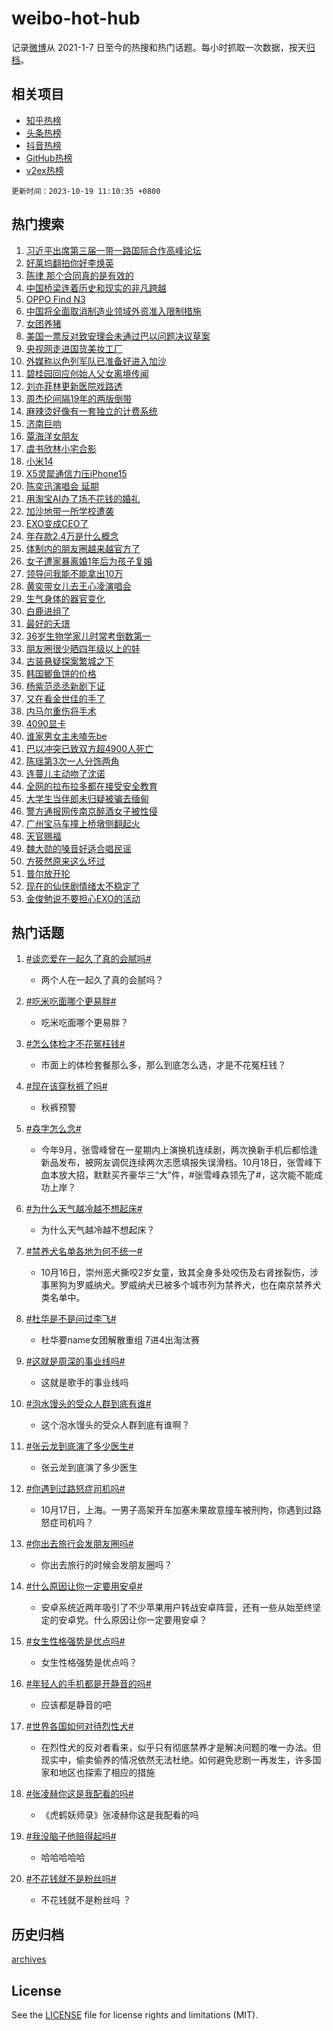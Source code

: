# weibo-hot-hub

记录[微博](https://www.weibo.com)从 2021-1-7 日至今的热搜和热门话题。每小时抓取一次数据，按天[归档](archives)。

## 相关项目

- [知乎热榜](https://github.com/lonnyzhang423/zhihu-hot-hub)
- [头条热榜](https://github.com/lonnyzhang423/toutiao-hot-hub)
- [抖音热榜](https://github.com/lonnyzhang423/douyin-hot-hub)
- [GitHub热榜](https://github.com/lonnyzhang423/github-hot-hub)
- [v2ex热榜](https://github.com/lonnyzhang423/v2ex-hot-hub)


`更新时间：2023-10-19 11:10:35 +0800`

## 热门搜索

1. [习近平出席第三届一带一路国际合作高峰论坛](https://m.weibo.cn/search?containerid=100103type%3D1%26t%3D10%26q%3D%23%E4%B9%A0%E8%BF%91%E5%B9%B3%E5%87%BA%E5%B8%AD%E7%AC%AC%E4%B8%89%E5%B1%8A%E4%B8%80%E5%B8%A6%E4%B8%80%E8%B7%AF%E5%9B%BD%E9%99%85%E5%90%88%E4%BD%9C%E9%AB%98%E5%B3%B0%E8%AE%BA%E5%9D%9B%23&stream_entry_id=51&isnewpage=1&extparam=seat%3D1%26q%3D%2523%25E4%25B9%25A0%25E8%25BF%2591%25E5%25B9%25B3%25E5%2587%25BA%25E5%25B8%25AD%25E7%25AC%25AC%25E4%25B8%2589%25E5%25B1%258A%25E4%25B8%2580%25E5%25B8%25A6%25E4%25B8%2580%25E8%25B7%25AF%25E5%259B%25BD%25E9%2599%2585%25E5%2590%2588%25E4%25BD%259C%25E9%25AB%2598%25E5%25B3%25B0%25E8%25AE%25BA%25E5%259D%259B%2523%26filter_type%3Drealtimehot%26stream_entry_id%3D51%26dgr%3D0%26c_type%3D51%26pos%3D0%26cate%3D10103%26display_time%3D1697685034%26pre_seqid%3D1697685034198017565225)
1. [好莱坞翻拍你好李焕英](https://m.weibo.cn/search?containerid=100103type%3D1%26t%3D10%26q%3D%23%E5%A5%BD%E8%8E%B1%E5%9D%9E%E7%BF%BB%E6%8B%8D%E4%BD%A0%E5%A5%BD%E6%9D%8E%E7%84%95%E8%8B%B1%23&stream_entry_id=31&isnewpage=1&extparam=seat%3D1%26cate%3D5001%26dgr%3D0%26q%3D%2523%25E5%25A5%25BD%25E8%258E%25B1%25E5%259D%259E%25E7%25BF%25BB%25E6%258B%258D%25E4%25BD%25A0%25E5%25A5%25BD%25E6%259D%258E%25E7%2584%2595%25E8%258B%25B1%2523%26stream_entry_id%3D31%26pos%3D0%26filter_type%3Drealtimehot%26flag%3D2%26lcate%3D5001%26realpos%3D1%26band_rank%3D1%26c_type%3D31%26display_time%3D1697685034%26pre_seqid%3D1697685034198017565225)
1. [陈律 那个合同真的是有效的](https://m.weibo.cn/search?containerid=100103type%3D1%26t%3D10%26q%3D%E9%99%88%E5%BE%8B+%E9%82%A3%E4%B8%AA%E5%90%88%E5%90%8C%E7%9C%9F%E7%9A%84%E6%98%AF%E6%9C%89%E6%95%88%E7%9A%84&stream_entry_id=31&isnewpage=1&extparam=seat%3D1%26cate%3D5001%26dgr%3D0%26q%3D%25E9%2599%2588%25E5%25BE%258B%2520%25E9%2582%25A3%25E4%25B8%25AA%25E5%2590%2588%25E5%2590%258C%25E7%259C%259F%25E7%259A%2584%25E6%2598%25AF%25E6%259C%2589%25E6%2595%2588%25E7%259A%2584%26stream_entry_id%3D31%26pos%3D1%26filter_type%3Drealtimehot%26flag%3D2%26lcate%3D5001%26realpos%3D2%26band_rank%3D2%26c_type%3D31%26display_time%3D1697685034%26pre_seqid%3D1697685034198017565225)
1. [中国桥梁连着历史和现实的非凡跨越](https://m.weibo.cn/search?containerid=100103type%3D1%26t%3D10%26q%3D%23%E4%B8%AD%E5%9B%BD%E6%A1%A5%E6%A2%81%E8%BF%9E%E7%9D%80%E5%8E%86%E5%8F%B2%E5%92%8C%E7%8E%B0%E5%AE%9E%E7%9A%84%E9%9D%9E%E5%87%A1%E8%B7%A8%E8%B6%8A%23&stream_entry_id=31&isnewpage=1&extparam=seat%3D1%26cate%3D5001%26dgr%3D0%26q%3D%2523%25E4%25B8%25AD%25E5%259B%25BD%25E6%25A1%25A5%25E6%25A2%2581%25E8%25BF%259E%25E7%259D%2580%25E5%258E%2586%25E5%258F%25B2%25E5%2592%258C%25E7%258E%25B0%25E5%25AE%259E%25E7%259A%2584%25E9%259D%259E%25E5%2587%25A1%25E8%25B7%25A8%25E8%25B6%258A%2523%26stream_entry_id%3D31%26pos%3D2%26filter_type%3Drealtimehot%26flag%3D0%26lcate%3D5001%26realpos%3D3%26band_rank%3D3%26c_type%3D31%26display_time%3D1697685034%26pre_seqid%3D1697685034198017565225)
1. [OPPO Find N3](https://m.weibo.cn/search?containerid=100103type%3D1%26t%3D10%26q%3D%23OPPO+Find+N3%23&stream_entry_id=31&isnewpage=1&extparam=seat%3D1%26cate%3D5001%26dgr%3D0%26q%3D%2523OPPO%2520Find%2520N3%2523%26adid%3D208185%26stream_entry_id%3D31%26pos%3D3%26topic_ad%3D1%26is_ad_pos%3D1%26filter_type%3Drealtimehot%26lcate%3D5001%26band_rank%3D4%26c_type%3D31%26display_time%3D1697685034%26pre_seqid%3D1697685034198017565225)
1. [中国将全面取消制造业领域外资准入限制措施](https://m.weibo.cn/search?containerid=100103type%3D1%26t%3D10%26q%3D%23%E4%B8%AD%E5%9B%BD%E5%B0%86%E5%85%A8%E9%9D%A2%E5%8F%96%E6%B6%88%E5%88%B6%E9%80%A0%E4%B8%9A%E9%A2%86%E5%9F%9F%E5%A4%96%E8%B5%84%E5%87%86%E5%85%A5%E9%99%90%E5%88%B6%E6%8E%AA%E6%96%BD%23&stream_entry_id=31&isnewpage=1&extparam=seat%3D1%26cate%3D5001%26dgr%3D0%26q%3D%2523%25E4%25B8%25AD%25E5%259B%25BD%25E5%25B0%2586%25E5%2585%25A8%25E9%259D%25A2%25E5%258F%2596%25E6%25B6%2588%25E5%2588%25B6%25E9%2580%25A0%25E4%25B8%259A%25E9%25A2%2586%25E5%259F%259F%25E5%25A4%2596%25E8%25B5%2584%25E5%2587%2586%25E5%2585%25A5%25E9%2599%2590%25E5%2588%25B6%25E6%258E%25AA%25E6%2596%25BD%2523%26stream_entry_id%3D31%26pos%3D4%26filter_type%3Drealtimehot%26flag%3D2%26lcate%3D5001%26realpos%3D4%26band_rank%3D4%26c_type%3D31%26display_time%3D1697685034%26pre_seqid%3D1697685034198017565225)
1. [女团养猪](https://m.weibo.cn/search?containerid=100103type%3D1%26t%3D10%26q%3D%E5%A5%B3%E5%9B%A2%E5%85%BB%E7%8C%AA&stream_entry_id=31&isnewpage=1&extparam=seat%3D1%26cate%3D5001%26dgr%3D0%26q%3D%25E5%25A5%25B3%25E5%259B%25A2%25E5%2585%25BB%25E7%258C%25AA%26stream_entry_id%3D31%26pos%3D5%26filter_type%3Drealtimehot%26flag%3D0%26lcate%3D5001%26realpos%3D5%26band_rank%3D5%26c_type%3D31%26display_time%3D1697685034%26pre_seqid%3D1697685034198017565225)
1. [美国一票反对致安理会未通过巴以问题决议草案](https://m.weibo.cn/search?containerid=100103type%3D1%26t%3D10%26q%3D%23%E7%BE%8E%E5%9B%BD%E4%B8%80%E7%A5%A8%E5%8F%8D%E5%AF%B9%E8%87%B4%E5%AE%89%E7%90%86%E4%BC%9A%E6%9C%AA%E9%80%9A%E8%BF%87%E5%B7%B4%E4%BB%A5%E9%97%AE%E9%A2%98%E5%86%B3%E8%AE%AE%E8%8D%89%E6%A1%88%23&stream_entry_id=31&isnewpage=1&extparam=seat%3D1%26cate%3D5001%26dgr%3D0%26q%3D%2523%25E7%25BE%258E%25E5%259B%25BD%25E4%25B8%2580%25E7%25A5%25A8%25E5%258F%258D%25E5%25AF%25B9%25E8%2587%25B4%25E5%25AE%2589%25E7%2590%2586%25E4%25BC%259A%25E6%259C%25AA%25E9%2580%259A%25E8%25BF%2587%25E5%25B7%25B4%25E4%25BB%25A5%25E9%2597%25AE%25E9%25A2%2598%25E5%2586%25B3%25E8%25AE%25AE%25E8%258D%2589%25E6%25A1%2588%2523%26stream_entry_id%3D31%26pos%3D6%26filter_type%3Drealtimehot%26flag%3D2%26lcate%3D5001%26realpos%3D6%26band_rank%3D6%26c_type%3D31%26display_time%3D1697685034%26pre_seqid%3D1697685034198017565225)
1. [央视网走进国货美妆工厂](https://m.weibo.cn/search?containerid=100103type%3D1%26t%3D10%26q%3D%23%E5%A4%AE%E8%A7%86%E7%BD%91%E8%B5%B0%E8%BF%9B%E5%9B%BD%E8%B4%A7%E7%BE%8E%E5%A6%86%E5%B7%A5%E5%8E%82%23&stream_entry_id=31&isnewpage=1&extparam=seat%3D1%26cate%3D5001%26dgr%3D0%26q%3D%2523%25E5%25A4%25AE%25E8%25A7%2586%25E7%25BD%2591%25E8%25B5%25B0%25E8%25BF%259B%25E5%259B%25BD%25E8%25B4%25A7%25E7%25BE%258E%25E5%25A6%2586%25E5%25B7%25A5%25E5%258E%2582%2523%26adid%3D208270%26stream_entry_id%3D31%26pos%3D7%26topic_ad%3D1%26is_ad_pos%3D1%26filter_type%3Drealtimehot%26lcate%3D5001%26band_rank%3D7%26c_type%3D31%26display_time%3D1697685034%26pre_seqid%3D1697685034198017565225)
1. [外媒称以色列军队已准备好进入加沙](https://m.weibo.cn/search?containerid=100103type%3D1%26t%3D10%26q%3D%23%E5%A4%96%E5%AA%92%E7%A7%B0%E4%BB%A5%E8%89%B2%E5%88%97%E5%86%9B%E9%98%9F%E5%B7%B2%E5%87%86%E5%A4%87%E5%A5%BD%E8%BF%9B%E5%85%A5%E5%8A%A0%E6%B2%99%23&stream_entry_id=31&isnewpage=1&extparam=seat%3D1%26cate%3D5001%26dgr%3D0%26q%3D%2523%25E5%25A4%2596%25E5%25AA%2592%25E7%25A7%25B0%25E4%25BB%25A5%25E8%2589%25B2%25E5%2588%2597%25E5%2586%259B%25E9%2598%259F%25E5%25B7%25B2%25E5%2587%2586%25E5%25A4%2587%25E5%25A5%25BD%25E8%25BF%259B%25E5%2585%25A5%25E5%258A%25A0%25E6%25B2%2599%2523%26stream_entry_id%3D31%26pos%3D8%26filter_type%3Drealtimehot%26flag%3D1%26lcate%3D5001%26realpos%3D7%26band_rank%3D7%26c_type%3D31%26display_time%3D1697685034%26pre_seqid%3D1697685034198017565225)
1. [碧桂园回应创始人父女离境传闻](https://m.weibo.cn/search?containerid=100103type%3D1%26t%3D10%26q%3D%23%E7%A2%A7%E6%A1%82%E5%9B%AD%E5%9B%9E%E5%BA%94%E5%88%9B%E5%A7%8B%E4%BA%BA%E7%88%B6%E5%A5%B3%E7%A6%BB%E5%A2%83%E4%BC%A0%E9%97%BB%23&stream_entry_id=31&isnewpage=1&extparam=seat%3D1%26cate%3D5001%26dgr%3D0%26q%3D%2523%25E7%25A2%25A7%25E6%25A1%2582%25E5%259B%25AD%25E5%259B%259E%25E5%25BA%2594%25E5%2588%259B%25E5%25A7%258B%25E4%25BA%25BA%25E7%2588%25B6%25E5%25A5%25B3%25E7%25A6%25BB%25E5%25A2%2583%25E4%25BC%25A0%25E9%2597%25BB%2523%26stream_entry_id%3D31%26pos%3D9%26filter_type%3Drealtimehot%26flag%3D1%26lcate%3D5001%26realpos%3D8%26band_rank%3D8%26c_type%3D31%26display_time%3D1697685034%26pre_seqid%3D1697685034198017565225)
1. [刘亦菲林更新医院戏路透](https://m.weibo.cn/search?containerid=100103type%3D1%26t%3D10%26q%3D%23%E5%88%98%E4%BA%A6%E8%8F%B2%E6%9E%97%E6%9B%B4%E6%96%B0%E5%8C%BB%E9%99%A2%E6%88%8F%E8%B7%AF%E9%80%8F%23&stream_entry_id=31&isnewpage=1&extparam=seat%3D1%26cate%3D5001%26dgr%3D0%26q%3D%2523%25E5%2588%2598%25E4%25BA%25A6%25E8%258F%25B2%25E6%259E%2597%25E6%259B%25B4%25E6%2596%25B0%25E5%258C%25BB%25E9%2599%25A2%25E6%2588%258F%25E8%25B7%25AF%25E9%2580%258F%2523%26stream_entry_id%3D31%26pos%3D10%26filter_type%3Drealtimehot%26flag%3D1%26lcate%3D5001%26realpos%3D9%26band_rank%3D9%26c_type%3D31%26display_time%3D1697685034%26pre_seqid%3D1697685034198017565225)
1. [周杰伦间隔19年的两版倒带](https://m.weibo.cn/search?containerid=100103type%3D1%26t%3D10%26q%3D%E5%91%A8%E6%9D%B0%E4%BC%A6%E9%97%B4%E9%9A%9419%E5%B9%B4%E7%9A%84%E4%B8%A4%E7%89%88%E5%80%92%E5%B8%A6&stream_entry_id=31&isnewpage=1&extparam=seat%3D1%26cate%3D5001%26dgr%3D0%26q%3D%25E5%2591%25A8%25E6%259D%25B0%25E4%25BC%25A6%25E9%2597%25B4%25E9%259A%259419%25E5%25B9%25B4%25E7%259A%2584%25E4%25B8%25A4%25E7%2589%2588%25E5%2580%2592%25E5%25B8%25A6%26stream_entry_id%3D31%26pos%3D11%26filter_type%3Drealtimehot%26flag%3D1%26lcate%3D5001%26realpos%3D10%26band_rank%3D10%26c_type%3D31%26display_time%3D1697685034%26pre_seqid%3D1697685034198017565225)
1. [麻辣烫好像有一套独立的计费系统](https://m.weibo.cn/search?containerid=100103type%3D1%26t%3D10%26q%3D%23%E9%BA%BB%E8%BE%A3%E7%83%AB%E5%A5%BD%E5%83%8F%E6%9C%89%E4%B8%80%E5%A5%97%E7%8B%AC%E7%AB%8B%E7%9A%84%E8%AE%A1%E8%B4%B9%E7%B3%BB%E7%BB%9F%23&stream_entry_id=31&isnewpage=1&extparam=seat%3D1%26cate%3D5001%26dgr%3D0%26q%3D%2523%25E9%25BA%25BB%25E8%25BE%25A3%25E7%2583%25AB%25E5%25A5%25BD%25E5%2583%258F%25E6%259C%2589%25E4%25B8%2580%25E5%25A5%2597%25E7%258B%25AC%25E7%25AB%258B%25E7%259A%2584%25E8%25AE%25A1%25E8%25B4%25B9%25E7%25B3%25BB%25E7%25BB%259F%2523%26stream_entry_id%3D31%26pos%3D12%26filter_type%3Drealtimehot%26flag%3D1%26lcate%3D5001%26realpos%3D11%26band_rank%3D11%26c_type%3D31%26display_time%3D1697685034%26pre_seqid%3D1697685034198017565225)
1. [济南巨响](https://m.weibo.cn/search?containerid=100103type%3D1%26t%3D10%26q%3D%E6%B5%8E%E5%8D%97%E5%B7%A8%E5%93%8D&stream_entry_id=31&isnewpage=1&extparam=seat%3D1%26cate%3D5001%26dgr%3D0%26q%3D%25E6%25B5%258E%25E5%258D%2597%25E5%25B7%25A8%25E5%2593%258D%26stream_entry_id%3D31%26pos%3D13%26filter_type%3Drealtimehot%26flag%3D1%26lcate%3D5001%26realpos%3D12%26band_rank%3D12%26c_type%3D31%26display_time%3D1697685034%26pre_seqid%3D1697685034198017565225)
1. [覃海洋女朋友](https://m.weibo.cn/search?containerid=100103type%3D1%26t%3D10%26q%3D%E8%A6%83%E6%B5%B7%E6%B4%8B%E5%A5%B3%E6%9C%8B%E5%8F%8B&stream_entry_id=31&isnewpage=1&extparam=seat%3D1%26cate%3D5001%26dgr%3D0%26q%3D%25E8%25A6%2583%25E6%25B5%25B7%25E6%25B4%258B%25E5%25A5%25B3%25E6%259C%258B%25E5%258F%258B%26stream_entry_id%3D31%26pos%3D14%26filter_type%3Drealtimehot%26flag%3D0%26lcate%3D5001%26realpos%3D13%26band_rank%3D13%26c_type%3D31%26display_time%3D1697685034%26pre_seqid%3D1697685034198017565225)
1. [虞书欣林小宅合影](https://m.weibo.cn/search?containerid=100103type%3D1%26t%3D10%26q%3D%23%E8%99%9E%E4%B9%A6%E6%AC%A3%E6%9E%97%E5%B0%8F%E5%AE%85%E5%90%88%E5%BD%B1%23&stream_entry_id=31&isnewpage=1&extparam=seat%3D1%26cate%3D5001%26dgr%3D0%26q%3D%2523%25E8%2599%259E%25E4%25B9%25A6%25E6%25AC%25A3%25E6%259E%2597%25E5%25B0%258F%25E5%25AE%2585%25E5%2590%2588%25E5%25BD%25B1%2523%26stream_entry_id%3D31%26pos%3D15%26filter_type%3Drealtimehot%26flag%3D1%26lcate%3D5001%26realpos%3D14%26band_rank%3D14%26c_type%3D31%26display_time%3D1697685034%26pre_seqid%3D1697685034198017565225)
1. [小米14](https://m.weibo.cn/search?containerid=100103type%3D1%26t%3D10%26q%3D%23%E5%B0%8F%E7%B1%B314%23&stream_entry_id=31&isnewpage=1&extparam=seat%3D1%26cate%3D5001%26dgr%3D0%26q%3D%2523%25E5%25B0%258F%25E7%25B1%25B314%2523%26adid%3D208284%26stream_entry_id%3D31%26pos%3D16%26filter_type%3Drealtimehot%26flag%3D0%26lcate%3D5001%26realpos%3D15%26band_rank%3D15%26c_type%3D31%26display_time%3D1697685034%26pre_seqid%3D1697685034198017565225)
1. [X5灵犀通信力压iPhone15](https://m.weibo.cn/search?containerid=100103type%3D1%26t%3D10%26q%3D%23X5%E7%81%B5%E7%8A%80%E9%80%9A%E4%BF%A1%E5%8A%9B%E5%8E%8BiPhone15%23&stream_entry_id=31&isnewpage=1&extparam=seat%3D1%26cate%3D5001%26dgr%3D0%26q%3D%2523X5%25E7%2581%25B5%25E7%258A%2580%25E9%2580%259A%25E4%25BF%25A1%25E5%258A%259B%25E5%258E%258BiPhone15%2523%26adid%3D207922%26stream_entry_id%3D31%26pos%3D17%26filter_type%3Drealtimehot%26flag%3D0%26lcate%3D5001%26realpos%3D16%26band_rank%3D16%26c_type%3D31%26display_time%3D1697685034%26pre_seqid%3D1697685034198017565225)
1. [陈奕迅演唱会 延期](https://m.weibo.cn/search?containerid=100103type%3D1%26t%3D10%26q%3D%E9%99%88%E5%A5%95%E8%BF%85%E6%BC%94%E5%94%B1%E4%BC%9A+%E5%BB%B6%E6%9C%9F&stream_entry_id=31&isnewpage=1&extparam=seat%3D1%26cate%3D5001%26dgr%3D0%26q%3D%25E9%2599%2588%25E5%25A5%2595%25E8%25BF%2585%25E6%25BC%2594%25E5%2594%25B1%25E4%25BC%259A%2520%25E5%25BB%25B6%25E6%259C%259F%26stream_entry_id%3D31%26pos%3D18%26filter_type%3Drealtimehot%26flag%3D0%26lcate%3D5001%26realpos%3D17%26band_rank%3D17%26c_type%3D31%26display_time%3D1697685034%26pre_seqid%3D1697685034198017565225)
1. [用淘宝AI办了场不花钱的婚礼](https://m.weibo.cn/search?containerid=100103type%3D1%26t%3D10%26q%3D%23%E7%94%A8%E6%B7%98%E5%AE%9DAI%E5%8A%9E%E4%BA%86%E5%9C%BA%E4%B8%8D%E8%8A%B1%E9%92%B1%E7%9A%84%E5%A9%9A%E7%A4%BC%23&stream_entry_id=31&isnewpage=1&extparam=seat%3D1%26cate%3D5001%26dgr%3D0%26q%3D%2523%25E7%2594%25A8%25E6%25B7%2598%25E5%25AE%259DAI%25E5%258A%259E%25E4%25BA%2586%25E5%259C%25BA%25E4%25B8%258D%25E8%258A%25B1%25E9%2592%25B1%25E7%259A%2584%25E5%25A9%259A%25E7%25A4%25BC%2523%26adid%3D208236%26stream_entry_id%3D31%26pos%3D19%26filter_type%3Drealtimehot%26flag%3D0%26lcate%3D5001%26realpos%3D18%26band_rank%3D18%26c_type%3D31%26display_time%3D1697685034%26pre_seqid%3D1697685034198017565225)
1. [加沙地带一所学校遭袭](https://m.weibo.cn/search?containerid=100103type%3D1%26t%3D10%26q%3D%23%E5%8A%A0%E6%B2%99%E5%9C%B0%E5%B8%A6%E4%B8%80%E6%89%80%E5%AD%A6%E6%A0%A1%E9%81%AD%E8%A2%AD%23&stream_entry_id=31&isnewpage=1&extparam=seat%3D1%26cate%3D5001%26dgr%3D0%26q%3D%2523%25E5%258A%25A0%25E6%25B2%2599%25E5%259C%25B0%25E5%25B8%25A6%25E4%25B8%2580%25E6%2589%2580%25E5%25AD%25A6%25E6%25A0%25A1%25E9%2581%25AD%25E8%25A2%25AD%2523%26stream_entry_id%3D31%26pos%3D20%26filter_type%3Drealtimehot%26flag%3D0%26lcate%3D5001%26realpos%3D19%26band_rank%3D19%26c_type%3D31%26display_time%3D1697685034%26pre_seqid%3D1697685034198017565225)
1. [EXO变成CEO了](https://m.weibo.cn/search?containerid=100103type%3D1%26t%3D10%26q%3D%23EXO%E5%8F%98%E6%88%90CEO%E4%BA%86%23&stream_entry_id=31&isnewpage=1&extparam=seat%3D1%26cate%3D5001%26dgr%3D0%26q%3D%2523EXO%25E5%258F%2598%25E6%2588%2590CEO%25E4%25BA%2586%2523%26stream_entry_id%3D31%26pos%3D21%26filter_type%3Drealtimehot%26flag%3D0%26lcate%3D5001%26realpos%3D20%26band_rank%3D20%26c_type%3D31%26display_time%3D1697685034%26pre_seqid%3D1697685034198017565225)
1. [年存款2.4万是什么概念](https://m.weibo.cn/search?containerid=100103type%3D1%26t%3D10%26q%3D%23%E5%B9%B4%E5%AD%98%E6%AC%BE2.4%E4%B8%87%E6%98%AF%E4%BB%80%E4%B9%88%E6%A6%82%E5%BF%B5%23&stream_entry_id=31&isnewpage=1&extparam=seat%3D1%26cate%3D5001%26dgr%3D0%26q%3D%2523%25E5%25B9%25B4%25E5%25AD%2598%25E6%25AC%25BE2.4%25E4%25B8%2587%25E6%2598%25AF%25E4%25BB%2580%25E4%25B9%2588%25E6%25A6%2582%25E5%25BF%25B5%2523%26stream_entry_id%3D31%26pos%3D22%26filter_type%3Drealtimehot%26flag%3D1%26lcate%3D5001%26realpos%3D21%26band_rank%3D21%26c_type%3D31%26display_time%3D1697685034%26pre_seqid%3D1697685034198017565225)
1. [体制内的朋友圈越来越官方了](https://m.weibo.cn/search?containerid=100103type%3D1%26t%3D10%26q%3D%23%E4%BD%93%E5%88%B6%E5%86%85%E7%9A%84%E6%9C%8B%E5%8F%8B%E5%9C%88%E8%B6%8A%E6%9D%A5%E8%B6%8A%E5%AE%98%E6%96%B9%E4%BA%86%23&stream_entry_id=31&isnewpage=1&extparam=seat%3D1%26cate%3D5001%26dgr%3D0%26q%3D%2523%25E4%25BD%2593%25E5%2588%25B6%25E5%2586%2585%25E7%259A%2584%25E6%259C%258B%25E5%258F%258B%25E5%259C%2588%25E8%25B6%258A%25E6%259D%25A5%25E8%25B6%258A%25E5%25AE%2598%25E6%2596%25B9%25E4%25BA%2586%2523%26stream_entry_id%3D31%26pos%3D23%26filter_type%3Drealtimehot%26flag%3D1%26lcate%3D5001%26realpos%3D22%26band_rank%3D22%26c_type%3D31%26display_time%3D1697685034%26pre_seqid%3D1697685034198017565225)
1. [女子遭家暴离婚1年后为孩子复婚](https://m.weibo.cn/search?containerid=100103type%3D1%26t%3D10%26q%3D%23%E5%A5%B3%E5%AD%90%E9%81%AD%E5%AE%B6%E6%9A%B4%E7%A6%BB%E5%A9%9A1%E5%B9%B4%E5%90%8E%E4%B8%BA%E5%AD%A9%E5%AD%90%E5%A4%8D%E5%A9%9A%23&stream_entry_id=31&isnewpage=1&extparam=seat%3D1%26cate%3D5001%26dgr%3D0%26q%3D%2523%25E5%25A5%25B3%25E5%25AD%2590%25E9%2581%25AD%25E5%25AE%25B6%25E6%259A%25B4%25E7%25A6%25BB%25E5%25A9%259A1%25E5%25B9%25B4%25E5%2590%258E%25E4%25B8%25BA%25E5%25AD%25A9%25E5%25AD%2590%25E5%25A4%258D%25E5%25A9%259A%2523%26stream_entry_id%3D31%26pos%3D24%26filter_type%3Drealtimehot%26flag%3D1%26lcate%3D5001%26realpos%3D23%26band_rank%3D23%26c_type%3D31%26display_time%3D1697685034%26pre_seqid%3D1697685034198017565225)
1. [领导问我能不能拿出10万](https://m.weibo.cn/search?containerid=100103type%3D1%26t%3D10%26q%3D%23%E9%A2%86%E5%AF%BC%E9%97%AE%E6%88%91%E8%83%BD%E4%B8%8D%E8%83%BD%E6%8B%BF%E5%87%BA10%E4%B8%87%23&stream_entry_id=31&isnewpage=1&extparam=seat%3D1%26cate%3D5001%26dgr%3D0%26q%3D%2523%25E9%25A2%2586%25E5%25AF%25BC%25E9%2597%25AE%25E6%2588%2591%25E8%2583%25BD%25E4%25B8%258D%25E8%2583%25BD%25E6%258B%25BF%25E5%2587%25BA10%25E4%25B8%2587%2523%26stream_entry_id%3D31%26pos%3D25%26filter_type%3Drealtimehot%26flag%3D1%26lcate%3D5001%26realpos%3D24%26band_rank%3D24%26c_type%3D31%26display_time%3D1697685034%26pre_seqid%3D1697685034198017565225)
1. [黄奕带女儿去王心凌演唱会](https://m.weibo.cn/search?containerid=100103type%3D1%26t%3D10%26q%3D%23%E9%BB%84%E5%A5%95%E5%B8%A6%E5%A5%B3%E5%84%BF%E5%8E%BB%E7%8E%8B%E5%BF%83%E5%87%8C%E6%BC%94%E5%94%B1%E4%BC%9A%23&stream_entry_id=31&isnewpage=1&extparam=seat%3D1%26cate%3D5001%26dgr%3D0%26q%3D%2523%25E9%25BB%2584%25E5%25A5%2595%25E5%25B8%25A6%25E5%25A5%25B3%25E5%2584%25BF%25E5%258E%25BB%25E7%258E%258B%25E5%25BF%2583%25E5%2587%258C%25E6%25BC%2594%25E5%2594%25B1%25E4%25BC%259A%2523%26stream_entry_id%3D31%26pos%3D26%26filter_type%3Drealtimehot%26flag%3D1%26lcate%3D5001%26realpos%3D25%26band_rank%3D25%26c_type%3D31%26display_time%3D1697685034%26pre_seqid%3D1697685034198017565225)
1. [生气身体的器官变化](https://m.weibo.cn/search?containerid=100103type%3D1%26t%3D10%26q%3D%23%E7%94%9F%E6%B0%94%E8%BA%AB%E4%BD%93%E7%9A%84%E5%99%A8%E5%AE%98%E5%8F%98%E5%8C%96%23&stream_entry_id=31&isnewpage=1&extparam=seat%3D1%26cate%3D5001%26dgr%3D0%26q%3D%2523%25E7%2594%259F%25E6%25B0%2594%25E8%25BA%25AB%25E4%25BD%2593%25E7%259A%2584%25E5%2599%25A8%25E5%25AE%2598%25E5%258F%2598%25E5%258C%2596%2523%26stream_entry_id%3D31%26pos%3D27%26filter_type%3Drealtimehot%26flag%3D1%26lcate%3D5001%26realpos%3D26%26band_rank%3D26%26c_type%3D31%26display_time%3D1697685034%26pre_seqid%3D1697685034198017565225)
1. [白鹿进组了](https://m.weibo.cn/search?containerid=100103type%3D1%26t%3D10%26q%3D%23%E7%99%BD%E9%B9%BF%E8%BF%9B%E7%BB%84%E4%BA%86%23&stream_entry_id=31&isnewpage=1&extparam=seat%3D1%26cate%3D5001%26dgr%3D0%26q%3D%2523%25E7%2599%25BD%25E9%25B9%25BF%25E8%25BF%259B%25E7%25BB%2584%25E4%25BA%2586%2523%26stream_entry_id%3D31%26pos%3D28%26filter_type%3Drealtimehot%26flag%3D1%26lcate%3D5001%26realpos%3D27%26band_rank%3D27%26c_type%3D31%26display_time%3D1697685034%26pre_seqid%3D1697685034198017565225)
1. [最好的夭璟](https://m.weibo.cn/search?containerid=100103type%3D1%26t%3D10%26q%3D%E6%9C%80%E5%A5%BD%E7%9A%84%E5%A4%AD%E7%92%9F&stream_entry_id=31&isnewpage=1&extparam=seat%3D1%26cate%3D5001%26dgr%3D0%26q%3D%25E6%259C%2580%25E5%25A5%25BD%25E7%259A%2584%25E5%25A4%25AD%25E7%2592%259F%26stream_entry_id%3D31%26pos%3D29%26filter_type%3Drealtimehot%26flag%3D1%26lcate%3D5001%26realpos%3D28%26band_rank%3D28%26c_type%3D31%26display_time%3D1697685034%26pre_seqid%3D1697685034198017565225)
1. [36岁生物学家儿时常考倒数第一](https://m.weibo.cn/search?containerid=100103type%3D1%26t%3D10%26q%3D%2336%E5%B2%81%E7%94%9F%E7%89%A9%E5%AD%A6%E5%AE%B6%E5%84%BF%E6%97%B6%E5%B8%B8%E8%80%83%E5%80%92%E6%95%B0%E7%AC%AC%E4%B8%80%23&stream_entry_id=31&isnewpage=1&extparam=seat%3D1%26cate%3D5001%26dgr%3D0%26q%3D%252336%25E5%25B2%2581%25E7%2594%259F%25E7%2589%25A9%25E5%25AD%25A6%25E5%25AE%25B6%25E5%2584%25BF%25E6%2597%25B6%25E5%25B8%25B8%25E8%2580%2583%25E5%2580%2592%25E6%2595%25B0%25E7%25AC%25AC%25E4%25B8%2580%2523%26stream_entry_id%3D31%26pos%3D30%26filter_type%3Drealtimehot%26flag%3D1%26lcate%3D5001%26realpos%3D29%26band_rank%3D29%26c_type%3D31%26display_time%3D1697685034%26pre_seqid%3D1697685034198017565225)
1. [朋友圈很少晒四年级以上的娃](https://m.weibo.cn/search?containerid=100103type%3D1%26t%3D10%26q%3D%23%E6%9C%8B%E5%8F%8B%E5%9C%88%E5%BE%88%E5%B0%91%E6%99%92%E5%9B%9B%E5%B9%B4%E7%BA%A7%E4%BB%A5%E4%B8%8A%E7%9A%84%E5%A8%83%23&stream_entry_id=31&isnewpage=1&extparam=seat%3D1%26cate%3D5001%26dgr%3D0%26q%3D%2523%25E6%259C%258B%25E5%258F%258B%25E5%259C%2588%25E5%25BE%2588%25E5%25B0%2591%25E6%2599%2592%25E5%259B%259B%25E5%25B9%25B4%25E7%25BA%25A7%25E4%25BB%25A5%25E4%25B8%258A%25E7%259A%2584%25E5%25A8%2583%2523%26stream_entry_id%3D31%26pos%3D31%26filter_type%3Drealtimehot%26flag%3D0%26lcate%3D5001%26realpos%3D30%26band_rank%3D30%26c_type%3D31%26display_time%3D1697685034%26pre_seqid%3D1697685034198017565225)
1. [古装悬疑探案繁城之下](https://m.weibo.cn/search?containerid=100103type%3D1%26t%3D10%26q%3D%23%E5%8F%A4%E8%A3%85%E6%82%AC%E7%96%91%E6%8E%A2%E6%A1%88%E7%B9%81%E5%9F%8E%E4%B9%8B%E4%B8%8B%23&stream_entry_id=31&isnewpage=1&extparam=seat%3D1%26cate%3D5001%26dgr%3D0%26q%3D%2523%25E5%258F%25A4%25E8%25A3%2585%25E6%2582%25AC%25E7%2596%2591%25E6%258E%25A2%25E6%25A1%2588%25E7%25B9%2581%25E5%259F%258E%25E4%25B9%258B%25E4%25B8%258B%2523%26stream_entry_id%3D31%26pos%3D32%26filter_type%3Drealtimehot%26flag%3D1%26lcate%3D5001%26realpos%3D31%26band_rank%3D31%26c_type%3D31%26display_time%3D1697685034%26pre_seqid%3D1697685034198017565225)
1. [韩国鲫鱼饼的价格](https://m.weibo.cn/search?containerid=100103type%3D1%26t%3D10%26q%3D%23%E9%9F%A9%E5%9B%BD%E9%B2%AB%E9%B1%BC%E9%A5%BC%E7%9A%84%E4%BB%B7%E6%A0%BC%23&stream_entry_id=31&isnewpage=1&extparam=seat%3D1%26cate%3D5001%26dgr%3D0%26q%3D%2523%25E9%259F%25A9%25E5%259B%25BD%25E9%25B2%25AB%25E9%25B1%25BC%25E9%25A5%25BC%25E7%259A%2584%25E4%25BB%25B7%25E6%25A0%25BC%2523%26stream_entry_id%3D31%26pos%3D33%26filter_type%3Drealtimehot%26flag%3D0%26lcate%3D5001%26realpos%3D32%26band_rank%3D32%26c_type%3D31%26display_time%3D1697685034%26pre_seqid%3D1697685034198017565225)
1. [杨紫范丞丞新剧下证](https://m.weibo.cn/search?containerid=100103type%3D1%26t%3D10%26q%3D%23%E6%9D%A8%E7%B4%AB%E8%8C%83%E4%B8%9E%E4%B8%9E%E6%96%B0%E5%89%A7%E4%B8%8B%E8%AF%81%23&stream_entry_id=31&isnewpage=1&extparam=seat%3D1%26cate%3D5001%26dgr%3D0%26q%3D%2523%25E6%259D%25A8%25E7%25B4%25AB%25E8%258C%2583%25E4%25B8%259E%25E4%25B8%259E%25E6%2596%25B0%25E5%2589%25A7%25E4%25B8%258B%25E8%25AF%2581%2523%26stream_entry_id%3D31%26pos%3D34%26filter_type%3Drealtimehot%26flag%3D0%26lcate%3D5001%26realpos%3D33%26band_rank%3D33%26c_type%3D31%26display_time%3D1697685034%26pre_seqid%3D1697685034198017565225)
1. [又在看金世佳的手了](https://m.weibo.cn/search?containerid=100103type%3D1%26t%3D10%26q%3D%E5%8F%88%E5%9C%A8%E7%9C%8B%E9%87%91%E4%B8%96%E4%BD%B3%E7%9A%84%E6%89%8B%E4%BA%86&stream_entry_id=31&isnewpage=1&extparam=seat%3D1%26cate%3D5001%26dgr%3D0%26q%3D%25E5%258F%2588%25E5%259C%25A8%25E7%259C%258B%25E9%2587%2591%25E4%25B8%2596%25E4%25BD%25B3%25E7%259A%2584%25E6%2589%258B%25E4%25BA%2586%26stream_entry_id%3D31%26pos%3D35%26filter_type%3Drealtimehot%26flag%3D0%26lcate%3D5001%26realpos%3D34%26band_rank%3D34%26c_type%3D31%26display_time%3D1697685034%26pre_seqid%3D1697685034198017565225)
1. [内马尔重伤将手术](https://m.weibo.cn/search?containerid=100103type%3D1%26t%3D10%26q%3D%23%E5%86%85%E9%A9%AC%E5%B0%94%E9%87%8D%E4%BC%A4%E5%B0%86%E6%89%8B%E6%9C%AF%23&stream_entry_id=31&isnewpage=1&extparam=seat%3D1%26cate%3D5001%26dgr%3D0%26q%3D%2523%25E5%2586%2585%25E9%25A9%25AC%25E5%25B0%2594%25E9%2587%258D%25E4%25BC%25A4%25E5%25B0%2586%25E6%2589%258B%25E6%259C%25AF%2523%26stream_entry_id%3D31%26pos%3D36%26filter_type%3Drealtimehot%26flag%3D0%26lcate%3D5001%26realpos%3D35%26band_rank%3D35%26c_type%3D31%26display_time%3D1697685034%26pre_seqid%3D1697685034198017565225)
1. [4090显卡](https://m.weibo.cn/search?containerid=100103type%3D1%26t%3D10%26q%3D4090%E6%98%BE%E5%8D%A1&stream_entry_id=31&isnewpage=1&extparam=seat%3D1%26cate%3D5001%26dgr%3D0%26q%3D4090%25E6%2598%25BE%25E5%258D%25A1%26stream_entry_id%3D31%26pos%3D37%26filter_type%3Drealtimehot%26flag%3D0%26lcate%3D5001%26realpos%3D36%26band_rank%3D36%26c_type%3D31%26display_time%3D1697685034%26pre_seqid%3D1697685034198017565225)
1. [谁家男女主未嗑先be](https://m.weibo.cn/search?containerid=100103type%3D1%26t%3D10%26q%3D%23%E8%B0%81%E5%AE%B6%E7%94%B7%E5%A5%B3%E4%B8%BB%E6%9C%AA%E5%97%91%E5%85%88be%23&stream_entry_id=31&isnewpage=1&extparam=seat%3D1%26cate%3D5001%26dgr%3D0%26q%3D%2523%25E8%25B0%2581%25E5%25AE%25B6%25E7%2594%25B7%25E5%25A5%25B3%25E4%25B8%25BB%25E6%259C%25AA%25E5%2597%2591%25E5%2585%2588be%2523%26stream_entry_id%3D31%26pos%3D38%26filter_type%3Drealtimehot%26flag%3D1%26lcate%3D5001%26realpos%3D37%26band_rank%3D37%26c_type%3D31%26display_time%3D1697685034%26pre_seqid%3D1697685034198017565225)
1. [巴以冲突已致双方超4900人死亡](https://m.weibo.cn/search?containerid=100103type%3D1%26t%3D10%26q%3D%23%E5%B7%B4%E4%BB%A5%E5%86%B2%E7%AA%81%E5%B7%B2%E8%87%B4%E5%8F%8C%E6%96%B9%E8%B6%854900%E4%BA%BA%E6%AD%BB%E4%BA%A1%23&stream_entry_id=31&isnewpage=1&extparam=seat%3D1%26cate%3D5001%26dgr%3D0%26q%3D%2523%25E5%25B7%25B4%25E4%25BB%25A5%25E5%2586%25B2%25E7%25AA%2581%25E5%25B7%25B2%25E8%2587%25B4%25E5%258F%258C%25E6%2596%25B9%25E8%25B6%25854900%25E4%25BA%25BA%25E6%25AD%25BB%25E4%25BA%25A1%2523%26stream_entry_id%3D31%26pos%3D39%26filter_type%3Drealtimehot%26flag%3D0%26lcate%3D5001%26realpos%3D38%26band_rank%3D38%26c_type%3D31%26display_time%3D1697685034%26pre_seqid%3D1697685034198017565225)
1. [陈瑶第3次一人分饰两角](https://m.weibo.cn/search?containerid=100103type%3D1%26t%3D10%26q%3D%23%E9%99%88%E7%91%B6%E7%AC%AC3%E6%AC%A1%E4%B8%80%E4%BA%BA%E5%88%86%E9%A5%B0%E4%B8%A4%E8%A7%92%23&stream_entry_id=31&isnewpage=1&extparam=seat%3D1%26cate%3D5001%26dgr%3D0%26q%3D%2523%25E9%2599%2588%25E7%2591%25B6%25E7%25AC%25AC3%25E6%25AC%25A1%25E4%25B8%2580%25E4%25BA%25BA%25E5%2588%2586%25E9%25A5%25B0%25E4%25B8%25A4%25E8%25A7%2592%2523%26stream_entry_id%3D31%26pos%3D40%26filter_type%3Drealtimehot%26flag%3D1%26lcate%3D5001%26realpos%3D39%26band_rank%3D39%26c_type%3D31%26display_time%3D1697685034%26pre_seqid%3D1697685034198017565225)
1. [连蔓儿主动吻了沈诺](https://m.weibo.cn/search?containerid=100103type%3D1%26t%3D10%26q%3D%23%E8%BF%9E%E8%94%93%E5%84%BF%E4%B8%BB%E5%8A%A8%E5%90%BB%E4%BA%86%E6%B2%88%E8%AF%BA%23&stream_entry_id=31&isnewpage=1&extparam=seat%3D1%26cate%3D5001%26dgr%3D0%26q%3D%2523%25E8%25BF%259E%25E8%2594%2593%25E5%2584%25BF%25E4%25B8%25BB%25E5%258A%25A8%25E5%2590%25BB%25E4%25BA%2586%25E6%25B2%2588%25E8%25AF%25BA%2523%26stream_entry_id%3D31%26pos%3D41%26filter_type%3Drealtimehot%26flag%3D1%26lcate%3D5001%26realpos%3D40%26band_rank%3D40%26c_type%3D31%26display_time%3D1697685034%26pre_seqid%3D1697685034198017565225)
1. [全网的拉布拉多都在接受安全教育](https://m.weibo.cn/search?containerid=100103type%3D1%26t%3D10%26q%3D%23%E5%85%A8%E7%BD%91%E7%9A%84%E6%8B%89%E5%B8%83%E6%8B%89%E5%A4%9A%E9%83%BD%E5%9C%A8%E6%8E%A5%E5%8F%97%E5%AE%89%E5%85%A8%E6%95%99%E8%82%B2%23&stream_entry_id=31&isnewpage=1&extparam=seat%3D1%26cate%3D5001%26dgr%3D0%26q%3D%2523%25E5%2585%25A8%25E7%25BD%2591%25E7%259A%2584%25E6%258B%2589%25E5%25B8%2583%25E6%258B%2589%25E5%25A4%259A%25E9%2583%25BD%25E5%259C%25A8%25E6%258E%25A5%25E5%258F%2597%25E5%25AE%2589%25E5%2585%25A8%25E6%2595%2599%25E8%2582%25B2%2523%26stream_entry_id%3D31%26pos%3D42%26filter_type%3Drealtimehot%26flag%3D0%26lcate%3D5001%26realpos%3D41%26band_rank%3D41%26c_type%3D31%26display_time%3D1697685034%26pre_seqid%3D1697685034198017565225)
1. [大学生当伴郎未归疑被骗去缅甸](https://m.weibo.cn/search?containerid=100103type%3D1%26t%3D10%26q%3D%23%E5%A4%A7%E5%AD%A6%E7%94%9F%E5%BD%93%E4%BC%B4%E9%83%8E%E6%9C%AA%E5%BD%92%E7%96%91%E8%A2%AB%E9%AA%97%E5%8E%BB%E7%BC%85%E7%94%B8%23&stream_entry_id=31&isnewpage=1&extparam=seat%3D1%26cate%3D5001%26dgr%3D0%26q%3D%2523%25E5%25A4%25A7%25E5%25AD%25A6%25E7%2594%259F%25E5%25BD%2593%25E4%25BC%25B4%25E9%2583%258E%25E6%259C%25AA%25E5%25BD%2592%25E7%2596%2591%25E8%25A2%25AB%25E9%25AA%2597%25E5%258E%25BB%25E7%25BC%2585%25E7%2594%25B8%2523%26stream_entry_id%3D31%26pos%3D43%26filter_type%3Drealtimehot%26flag%3D0%26lcate%3D5001%26realpos%3D42%26band_rank%3D42%26c_type%3D31%26display_time%3D1697685034%26pre_seqid%3D1697685034198017565225)
1. [警方通报网传南京醉酒女子被性侵](https://m.weibo.cn/search?containerid=100103type%3D1%26t%3D10%26q%3D%23%E8%AD%A6%E6%96%B9%E9%80%9A%E6%8A%A5%E7%BD%91%E4%BC%A0%E5%8D%97%E4%BA%AC%E9%86%89%E9%85%92%E5%A5%B3%E5%AD%90%E8%A2%AB%E6%80%A7%E4%BE%B5%23&stream_entry_id=31&isnewpage=1&extparam=seat%3D1%26cate%3D5001%26dgr%3D0%26q%3D%2523%25E8%25AD%25A6%25E6%2596%25B9%25E9%2580%259A%25E6%258A%25A5%25E7%25BD%2591%25E4%25BC%25A0%25E5%258D%2597%25E4%25BA%25AC%25E9%2586%2589%25E9%2585%2592%25E5%25A5%25B3%25E5%25AD%2590%25E8%25A2%25AB%25E6%2580%25A7%25E4%25BE%25B5%2523%26stream_entry_id%3D31%26pos%3D44%26filter_type%3Drealtimehot%26flag%3D0%26lcate%3D5001%26realpos%3D43%26band_rank%3D43%26c_type%3D31%26display_time%3D1697685034%26pre_seqid%3D1697685034198017565225)
1. [广州宝马车撞上桥墩侧翻起火](https://m.weibo.cn/search?containerid=100103type%3D1%26t%3D10%26q%3D%23%E5%B9%BF%E5%B7%9E%E5%AE%9D%E9%A9%AC%E8%BD%A6%E6%92%9E%E4%B8%8A%E6%A1%A5%E5%A2%A9%E4%BE%A7%E7%BF%BB%E8%B5%B7%E7%81%AB%23&stream_entry_id=31&isnewpage=1&extparam=seat%3D1%26cate%3D5001%26dgr%3D0%26q%3D%2523%25E5%25B9%25BF%25E5%25B7%259E%25E5%25AE%259D%25E9%25A9%25AC%25E8%25BD%25A6%25E6%2592%259E%25E4%25B8%258A%25E6%25A1%25A5%25E5%25A2%25A9%25E4%25BE%25A7%25E7%25BF%25BB%25E8%25B5%25B7%25E7%2581%25AB%2523%26stream_entry_id%3D31%26pos%3D45%26filter_type%3Drealtimehot%26flag%3D0%26lcate%3D5001%26realpos%3D44%26band_rank%3D44%26c_type%3D31%26display_time%3D1697685034%26pre_seqid%3D1697685034198017565225)
1. [天官赐福](https://m.weibo.cn/search?containerid=100103type%3D1%26t%3D10%26q%3D%E5%A4%A9%E5%AE%98%E8%B5%90%E7%A6%8F&stream_entry_id=31&isnewpage=1&extparam=seat%3D1%26cate%3D5001%26dgr%3D0%26q%3D%25E5%25A4%25A9%25E5%25AE%2598%25E8%25B5%2590%25E7%25A6%258F%26stream_entry_id%3D31%26pos%3D46%26filter_type%3Drealtimehot%26flag%3D0%26lcate%3D5001%26realpos%3D45%26band_rank%3D45%26c_type%3D31%26display_time%3D1697685034%26pre_seqid%3D1697685034198017565225)
1. [魏大勋的嗓音好适合唱民谣](https://m.weibo.cn/search?containerid=100103type%3D1%26t%3D10%26q%3D%E9%AD%8F%E5%A4%A7%E5%8B%8B%E7%9A%84%E5%97%93%E9%9F%B3%E5%A5%BD%E9%80%82%E5%90%88%E5%94%B1%E6%B0%91%E8%B0%A3&stream_entry_id=31&isnewpage=1&extparam=seat%3D1%26cate%3D5001%26dgr%3D0%26q%3D%25E9%25AD%258F%25E5%25A4%25A7%25E5%258B%258B%25E7%259A%2584%25E5%2597%2593%25E9%259F%25B3%25E5%25A5%25BD%25E9%2580%2582%25E5%2590%2588%25E5%2594%25B1%25E6%25B0%2591%25E8%25B0%25A3%26stream_entry_id%3D31%26pos%3D47%26filter_type%3Drealtimehot%26flag%3D1%26lcate%3D5001%26realpos%3D46%26band_rank%3D46%26c_type%3D31%26display_time%3D1697685034%26pre_seqid%3D1697685034198017565225)
1. [方筱然原来这么坏过](https://m.weibo.cn/search?containerid=100103type%3D1%26t%3D10%26q%3D%23%E6%96%B9%E7%AD%B1%E7%84%B6%E5%8E%9F%E6%9D%A5%E8%BF%99%E4%B9%88%E5%9D%8F%E8%BF%87%23&stream_entry_id=31&isnewpage=1&extparam=seat%3D1%26cate%3D5001%26dgr%3D0%26q%3D%2523%25E6%2596%25B9%25E7%25AD%25B1%25E7%2584%25B6%25E5%258E%259F%25E6%259D%25A5%25E8%25BF%2599%25E4%25B9%2588%25E5%259D%258F%25E8%25BF%2587%2523%26stream_entry_id%3D31%26pos%3D48%26filter_type%3Drealtimehot%26flag%3D0%26lcate%3D5001%26realpos%3D47%26band_rank%3D47%26c_type%3D31%26display_time%3D1697685034%26pre_seqid%3D1697685034198017565225)
1. [普尔放开抡](https://m.weibo.cn/search?containerid=100103type%3D1%26t%3D10%26q%3D%E6%99%AE%E5%B0%94%E6%94%BE%E5%BC%80%E6%8A%A1&stream_entry_id=31&isnewpage=1&extparam=seat%3D1%26cate%3D5001%26dgr%3D0%26q%3D%25E6%2599%25AE%25E5%25B0%2594%25E6%2594%25BE%25E5%25BC%2580%25E6%258A%25A1%26stream_entry_id%3D31%26pos%3D49%26filter_type%3Drealtimehot%26flag%3D1%26lcate%3D5001%26realpos%3D48%26band_rank%3D48%26c_type%3D31%26display_time%3D1697685034%26pre_seqid%3D1697685034198017565225)
1. [现在的仙侠剧情绪太不稳定了](https://m.weibo.cn/search?containerid=100103type%3D1%26t%3D10%26q%3D%E7%8E%B0%E5%9C%A8%E7%9A%84%E4%BB%99%E4%BE%A0%E5%89%A7%E6%83%85%E7%BB%AA%E5%A4%AA%E4%B8%8D%E7%A8%B3%E5%AE%9A%E4%BA%86&stream_entry_id=31&isnewpage=1&extparam=seat%3D1%26cate%3D5001%26dgr%3D0%26q%3D%25E7%258E%25B0%25E5%259C%25A8%25E7%259A%2584%25E4%25BB%2599%25E4%25BE%25A0%25E5%2589%25A7%25E6%2583%2585%25E7%25BB%25AA%25E5%25A4%25AA%25E4%25B8%258D%25E7%25A8%25B3%25E5%25AE%259A%25E4%25BA%2586%26stream_entry_id%3D31%26pos%3D50%26filter_type%3Drealtimehot%26flag%3D0%26lcate%3D5001%26realpos%3D49%26band_rank%3D49%26c_type%3D31%26display_time%3D1697685034%26pre_seqid%3D1697685034198017565225)
1. [金俊勉说不要担心EXO的活动](https://m.weibo.cn/search?containerid=100103type%3D1%26t%3D10%26q%3D%23%E9%87%91%E4%BF%8A%E5%8B%89%E8%AF%B4%E4%B8%8D%E8%A6%81%E6%8B%85%E5%BF%83EXO%E7%9A%84%E6%B4%BB%E5%8A%A8%23&stream_entry_id=31&isnewpage=1&extparam=seat%3D1%26cate%3D5001%26dgr%3D0%26q%3D%2523%25E9%2587%2591%25E4%25BF%258A%25E5%258B%2589%25E8%25AF%25B4%25E4%25B8%258D%25E8%25A6%2581%25E6%258B%2585%25E5%25BF%2583EXO%25E7%259A%2584%25E6%25B4%25BB%25E5%258A%25A8%2523%26stream_entry_id%3D31%26pos%3D51%26filter_type%3Drealtimehot%26flag%3D0%26lcate%3D5001%26realpos%3D50%26band_rank%3D50%26c_type%3D31%26display_time%3D1697685034%26pre_seqid%3D1697685034198017565225)

## 热门话题

1. [#谈恋爱在一起久了真的会腻吗#](https://m.weibo.cn/search?containerid=231522type%3D1%26t%3D10%26q%3D%23%E8%B0%88%E6%81%8B%E7%88%B1%E5%9C%A8%E4%B8%80%E8%B5%B7%E4%B9%85%E4%BA%86%E7%9C%9F%E7%9A%84%E4%BC%9A%E8%85%BB%E5%90%97%23&stream_entry_id=128&isnewpage=1&extparam=seat%3D1%26cate%3D5004%26unitid%3D1697638095915%26lcate%3D5004%26dgr%3D0%26c_type%3D128%26pos%3D1-0-0%26display_time%3D1697685035%26pre_seqid%3D1697685035301012101111)
    - 两个人在一起久了真的会腻吗？

1. [#吃米吃面哪个更易胖#](https://m.weibo.cn/search?containerid=231522type%3D1%26t%3D10%26q%3D%23%E5%90%83%E7%B1%B3%E5%90%83%E9%9D%A2%E5%93%AA%E4%B8%AA%E6%9B%B4%E6%98%93%E8%83%96%23&stream_entry_id=128&isnewpage=1&extparam=seat%3D1%26cate%3D5004%26unitid%3D1697631469859%26lcate%3D5004%26dgr%3D0%26c_type%3D128%26pos%3D1-0-1%26display_time%3D1697685035%26pre_seqid%3D1697685035301012101111)
    - 吃米吃面哪个更易胖？

1. [#怎么体检才不花冤枉钱#](https://m.weibo.cn/search?containerid=231522type%3D1%26t%3D10%26q%3D%23%E6%80%8E%E4%B9%88%E4%BD%93%E6%A3%80%E6%89%8D%E4%B8%8D%E8%8A%B1%E5%86%A4%E6%9E%89%E9%92%B1%23&stream_entry_id=128&isnewpage=1&extparam=seat%3D1%26cate%3D5004%26unitid%3D1697595772726%26lcate%3D5004%26dgr%3D0%26c_type%3D128%26pos%3D1-0-2%26display_time%3D1697685035%26pre_seqid%3D1697685035301012101111)
    - 市面上的体检套餐那么多，那么到底怎么选，才是不花冤枉钱？

1. [#现在该穿秋裤了吗#](https://m.weibo.cn/search?containerid=231522type%3D1%26t%3D10%26q%3D%23%E7%8E%B0%E5%9C%A8%E8%AF%A5%E7%A9%BF%E7%A7%8B%E8%A3%A4%E4%BA%86%E5%90%97%23&stream_entry_id=128&isnewpage=1&extparam=seat%3D1%26cate%3D5004%26unitid%3D1697637212529%26lcate%3D5004%26dgr%3D0%26c_type%3D128%26pos%3D1-0-3%26display_time%3D1697685035%26pre_seqid%3D1697685035301012101111)
    - 秋裤预警

1. [#𡘙字怎么念#](https://m.weibo.cn/search?containerid=231522type%3D1%26t%3D10%26q%3D%23%F0%A1%98%99%E5%AD%97%E6%80%8E%E4%B9%88%E5%BF%B5%23&stream_entry_id=128&isnewpage=1&extparam=seat%3D1%26cate%3D5004%26unitid%3D1697618861853%26lcate%3D5004%26dgr%3D0%26c_type%3D128%26pos%3D1-0-4%26display_time%3D1697685035%26pre_seqid%3D1697685035301012101111)
    - 今年9月，张雪峰曾在一星期内上演换机连续剧，两次换新手机后都恰逢新品发布，被网友调侃连续两次志愿填报失误滑档。10月18日，张雪峰下血本放大招，默默买齐豪华三“大”件，#张雪峰𡘙领先了#，这次能不能成功上岸？  ​​​

1. [#为什么天气越冷越不想起床#](https://m.weibo.cn/search?containerid=231522type%3D1%26t%3D10%26q%3D%23%E4%B8%BA%E4%BB%80%E4%B9%88%E5%A4%A9%E6%B0%94%E8%B6%8A%E5%86%B7%E8%B6%8A%E4%B8%8D%E6%83%B3%E8%B5%B7%E5%BA%8A%23&stream_entry_id=128&isnewpage=1&extparam=seat%3D1%26cate%3D5004%26unitid%3D1697672867365%26lcate%3D5004%26dgr%3D0%26c_type%3D128%26pos%3D1-0-5%26display_time%3D1697685035%26pre_seqid%3D1697685035301012101111)
    - 为什么天气越冷越不想起床？

1. [#禁养犬名单各地为何不统一#](https://m.weibo.cn/search?containerid=231522type%3D1%26t%3D10%26q%3D%23%E7%A6%81%E5%85%BB%E7%8A%AC%E5%90%8D%E5%8D%95%E5%90%84%E5%9C%B0%E4%B8%BA%E4%BD%95%E4%B8%8D%E7%BB%9F%E4%B8%80%23&stream_entry_id=128&isnewpage=1&extparam=seat%3D1%26cate%3D5004%26unitid%3D1697538753777%26lcate%3D5004%26dgr%3D0%26c_type%3D128%26pos%3D1-0-6%26display_time%3D1697685035%26pre_seqid%3D1697685035301012101111)
    - 10月16日，崇州恶犬撕咬2岁女童，致其全身多处咬伤及右肾挫裂伤，涉事黑狗为罗威纳犬。罗威纳犬已被多个城市列为禁养犬，也在南京禁养犬类名单中。

1. [#杜华是不是问过李飞#](https://m.weibo.cn/search?containerid=231522type%3D1%26t%3D10%26q%3D%23%E6%9D%9C%E5%8D%8E%E6%98%AF%E4%B8%8D%E6%98%AF%E9%97%AE%E8%BF%87%E6%9D%8E%E9%A3%9E%23&stream_entry_id=128&isnewpage=1&extparam=seat%3D1%26cate%3D5004%26unitid%3D1697671366168%26lcate%3D5004%26dgr%3D0%26c_type%3D128%26pos%3D1-0-7%26display_time%3D1697685035%26pre_seqid%3D1697685035301012101111)
    - 杜华要name女团解散重组 7进4出淘汰赛

1. [#这就是周深的事业线吗#](https://m.weibo.cn/search?containerid=231522type%3D1%26t%3D10%26q%3D%23%E8%BF%99%E5%B0%B1%E6%98%AF%E5%91%A8%E6%B7%B1%E7%9A%84%E4%BA%8B%E4%B8%9A%E7%BA%BF%E5%90%97%23&stream_entry_id=128&isnewpage=1&extparam=seat%3D1%26cate%3D5004%26unitid%3D1697551073737%26lcate%3D5004%26dgr%3D0%26c_type%3D128%26pos%3D1-0-8%26display_time%3D1697685035%26pre_seqid%3D1697685035301012101111)
    - 这就是歌手的事业线吗

1. [#泡水馒头的受众人群到底有谁#](https://m.weibo.cn/search?containerid=231522type%3D1%26t%3D10%26q%3D%23%E6%B3%A1%E6%B0%B4%E9%A6%92%E5%A4%B4%E7%9A%84%E5%8F%97%E4%BC%97%E4%BA%BA%E7%BE%A4%E5%88%B0%E5%BA%95%E6%9C%89%E8%B0%81%23&stream_entry_id=128&isnewpage=1&extparam=seat%3D1%26cate%3D5004%26unitid%3D1697614657510%26lcate%3D5004%26dgr%3D0%26c_type%3D128%26pos%3D1-0-9%26display_time%3D1697685035%26pre_seqid%3D1697685035301012101111)
    - 这个泡水馒头的受众人群到底有谁啊？

1. [#张云龙到底演了多少医生#](https://m.weibo.cn/search?containerid=231522type%3D1%26t%3D10%26q%3D%23%E5%BC%A0%E4%BA%91%E9%BE%99%E5%88%B0%E5%BA%95%E6%BC%94%E4%BA%86%E5%A4%9A%E5%B0%91%E5%8C%BB%E7%94%9F%23&stream_entry_id=128&isnewpage=1&extparam=seat%3D1%26cate%3D5004%26unitid%3D1697626067768%26lcate%3D5004%26dgr%3D0%26c_type%3D128%26pos%3D1-0-10%26display_time%3D1697685035%26pre_seqid%3D1697685035301012101111)
    - 张云龙到底演了多少医生

1. [#你遇到过路怒症司机吗#](https://m.weibo.cn/search?containerid=231522type%3D1%26t%3D10%26q%3D%23%E4%BD%A0%E9%81%87%E5%88%B0%E8%BF%87%E8%B7%AF%E6%80%92%E7%97%87%E5%8F%B8%E6%9C%BA%E5%90%97%23&stream_entry_id=128&isnewpage=1&extparam=seat%3D1%26cate%3D5004%26unitid%3D1697680970362%26lcate%3D5004%26dgr%3D0%26c_type%3D128%26pos%3D1-0-11%26display_time%3D1697685035%26pre_seqid%3D1697685035301012101111)
    - 10月17日，上海。一男子高架开车加塞未果故意撞车被刑拘，你遇到过路怒症司机吗？ ​

1. [#你出去旅行会发朋友圈吗#](https://m.weibo.cn/search?containerid=231522type%3D1%26t%3D10%26q%3D%23%E4%BD%A0%E5%87%BA%E5%8E%BB%E6%97%85%E8%A1%8C%E4%BC%9A%E5%8F%91%E6%9C%8B%E5%8F%8B%E5%9C%88%E5%90%97%23&stream_entry_id=128&isnewpage=1&extparam=seat%3D1%26cate%3D5004%26unitid%3D1697523469799%26lcate%3D5004%26dgr%3D0%26c_type%3D128%26pos%3D1-0-12%26display_time%3D1697685035%26pre_seqid%3D1697685035301012101111)
    - 你出去旅行的时候会发朋友圈吗？

1. [#什么原因让你一定要用安卓#](https://m.weibo.cn/search?containerid=231522type%3D1%26t%3D10%26q%3D%23%E4%BB%80%E4%B9%88%E5%8E%9F%E5%9B%A0%E8%AE%A9%E4%BD%A0%E4%B8%80%E5%AE%9A%E8%A6%81%E7%94%A8%E5%AE%89%E5%8D%93%23&stream_entry_id=128&isnewpage=1&extparam=seat%3D1%26cate%3D5004%26unitid%3D1697642626708%26lcate%3D5004%26dgr%3D0%26c_type%3D128%26pos%3D1-0-13%26display_time%3D1697685035%26pre_seqid%3D1697685035301012101111)
    - 安卓系统近两年吸引了不少苹果用户转战安卓阵营，还有一些从始至终坚定的安卓党。什么原因让你一定要用安卓？

1. [#女生性格强势是优点吗#](https://m.weibo.cn/search?containerid=231522type%3D1%26t%3D10%26q%3D%23%E5%A5%B3%E7%94%9F%E6%80%A7%E6%A0%BC%E5%BC%BA%E5%8A%BF%E6%98%AF%E4%BC%98%E7%82%B9%E5%90%97%23&stream_entry_id=128&isnewpage=1&extparam=seat%3D1%26cate%3D5004%26unitid%3D1697599943350%26lcate%3D5004%26dgr%3D0%26c_type%3D128%26pos%3D1-0-14%26display_time%3D1697685035%26pre_seqid%3D1697685035301012101111)
    - 女生性格强势是优点吗？

1. [#年轻人的手机都是开静音的吗#](https://m.weibo.cn/search?containerid=231522type%3D1%26t%3D10%26q%3D%23%E5%B9%B4%E8%BD%BB%E4%BA%BA%E7%9A%84%E6%89%8B%E6%9C%BA%E9%83%BD%E6%98%AF%E5%BC%80%E9%9D%99%E9%9F%B3%E7%9A%84%E5%90%97%23&stream_entry_id=128&isnewpage=1&extparam=seat%3D1%26cate%3D5004%26unitid%3D1697527030389%26lcate%3D5004%26dgr%3D0%26c_type%3D128%26pos%3D1-0-15%26display_time%3D1697685035%26pre_seqid%3D1697685035301012101111)
    - 应该都是静音的吧

1. [#世界各国如何对待烈性犬#](https://m.weibo.cn/search?containerid=231522type%3D1%26t%3D10%26q%3D%23%E4%B8%96%E7%95%8C%E5%90%84%E5%9B%BD%E5%A6%82%E4%BD%95%E5%AF%B9%E5%BE%85%E7%83%88%E6%80%A7%E7%8A%AC%23&stream_entry_id=128&isnewpage=1&extparam=seat%3D1%26cate%3D5004%26unitid%3D1697683376764%26lcate%3D5004%26dgr%3D0%26c_type%3D128%26pos%3D1-0-16%26display_time%3D1697685035%26pre_seqid%3D1697685035301012101111)
    - 在烈性犬的反对者看来，似乎只有彻底禁养才是解决问题的唯一办法。但现实中，偷卖偷养的情况依然无法杜绝。如何避免悲剧一再发生，许多国家和地区也探索了相应的措施

1. [#张凌赫你这是我配看的吗#](https://m.weibo.cn/search?containerid=231522type%3D1%26t%3D10%26q%3D%23%E5%BC%A0%E5%87%8C%E8%B5%AB%E4%BD%A0%E8%BF%99%E6%98%AF%E6%88%91%E9%85%8D%E7%9C%8B%E7%9A%84%E5%90%97%23&stream_entry_id=128&isnewpage=1&extparam=seat%3D1%26cate%3D5004%26unitid%3D1697528853328%26lcate%3D5004%26dgr%3D0%26c_type%3D128%26pos%3D1-0-17%26display_time%3D1697685035%26pre_seqid%3D1697685035301012101111)
    - 《虎鹤妖师录》张凌赫你这是我配看的吗

1. [#我没脑子他赔得起吗#](https://m.weibo.cn/search?containerid=231522type%3D1%26t%3D10%26q%3D%23%E6%88%91%E6%B2%A1%E8%84%91%E5%AD%90%E4%BB%96%E8%B5%94%E5%BE%97%E8%B5%B7%E5%90%97%23&stream_entry_id=128&isnewpage=1&extparam=seat%3D1%26cate%3D5004%26unitid%3D1697524631423%26lcate%3D5004%26dgr%3D0%26c_type%3D128%26pos%3D1-0-18%26display_time%3D1697685035%26pre_seqid%3D1697685035301012101111)
    - 哈哈哈哈哈

1. [#不花钱就不是粉丝吗#](https://m.weibo.cn/search?containerid=231522type%3D1%26t%3D10%26q%3D%23%E4%B8%8D%E8%8A%B1%E9%92%B1%E5%B0%B1%E4%B8%8D%E6%98%AF%E7%B2%89%E4%B8%9D%E5%90%97%23&stream_entry_id=128&isnewpage=1&extparam=seat%3D1%26cate%3D5004%26unitid%3D1697520440395%26lcate%3D5004%26dgr%3D0%26c_type%3D128%26pos%3D1-0-19%26display_time%3D1697685035%26pre_seqid%3D1697685035301012101111)
    - 不花钱就不是粉丝吗 ？


## 历史归档

[archives](archives)

## License

See the [LICENSE](LICENSE) file for license rights and limitations (MIT).
